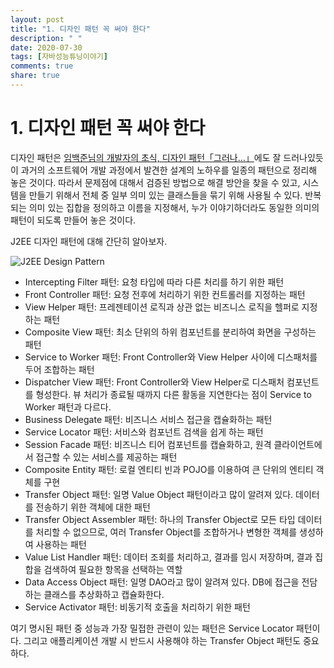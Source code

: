 ```yaml
---
layout: post
title: "1. 디자인 패턴 꼭 써야 한다"
description: " "
date: 2020-07-30
tags: [자바성능튜닝이야기]
comments: true
share: true
---
```



# 1. 디자인 패턴 꼭 써야 한다

디자인 패턴은  [임백준님의 개발자의 초식, 디자인 패턴「그러나…」](http://www.zdnet.co.kr/view/?no=00000039131344)에도 잘 드러나있듯이 과거의 소프트웨어 개발 과정에서 발견한 설계의 노하우를 일종의 패턴으로 정리해 놓은 것이다. 따라서 문제점에 대해서 검증된 방법으로 해결 방안을 찾을 수 있고, 시스템을 만들기 위해서 전체 중 일부 의미 있는 클래스들을 묶기 위해 사용될 수 있다. 반복되는 의미 있는 집합을 정의하고 이름을 지정해서, 누가 이야기하더라도 동일한 의미의 패턴이 되도록 만들어 놓은 것이다.

J2EE 디자인 패턴에 대해 간단히 알아보자.

![J2EE Design Pattern](https://sungjk.github.io/images/2019/03/28/j2ee-pattern.gif "J2EE Design Pattern")

-   Intercepting Filter 패턴: 요청 타입에 따라 다른 처리를 하기 위한 패턴
-   Front Controller 패턴: 요청 전후에 처리하기 위한 컨트롤러를 지정하는 패턴
-   View Helper 패턴: 프레젠테이션 로직과 상관 없는 비즈니스 로직을 헬퍼로 지정하는 패턴
-   Composite View 패턴: 최소 단위의 하위 컴포넌트를 분리하여 화면을 구성하는 패턴
-   Service to Worker 패턴: Front Controller와 View Helper 사이에 디스패처를 두어 조합하는 패턴
-   Dispatcher View 패턴: Front Controller와 View Helper로 디스패처 컴포넌트를 형성한다. 뷰 처리가 종료될 때까지 다른 활동을 지연한다는 점이 Service to Worker 패턴과 다르다.
-   Business Delegate 패턴: 비즈니스 서비스 접근을 캡슐화하는 패턴
-   Service Locator 패턴: 서비스와 컴포넌트 검색을 쉽게 하는 패턴
-   Session Facade 패턴: 비즈니스 티어 컴포넌트를 캡슐화하고, 원격 클라이언트에서 접근할 수 있는 서비스를 제공하는 패턴
-   Composite Entity 패턴: 로컬 엔티티 빈과 POJO를 이용하여 큰 단위의 엔티티 객체를 구현
-   Transfer Object 패턴: 일명 Value Object 패턴이라고 많이 알려져 있다. 데이터를 전송하기 위한 객체에 대한 패턴
-   Transfer Object Assembler 패턴: 하나의 Transfer Object로 모든 타입 데이터를 처리할 수 없으므로, 여러 Transfer Object를 조합하거나 변형한 객체를 생성하여 사용하는 패턴
-   Value List Handler 패턴: 데이터 조회를 처리하고, 결과를 임시 저장하며, 결과 집합을 검색하여 필요한 항목을 선택하는 역할
-   Data Access Object 패턴: 일명 DAO라고 많이 알려져 있다. DB에 접근을 전담하는 클래스를 추상화하고 캡슐화한다.
-   Service Activator 패턴: 비동기적 호출을 처리하기 위한 패턴

여기 명시된 패턴 중 성능과 가장 밀접한 관련이 있는 패턴은 Service Locator 패턴이다. 그리고 애플리케이션 개발 시 반드시 사용해야 하는 Transfer Object 패턴도 중요하다.